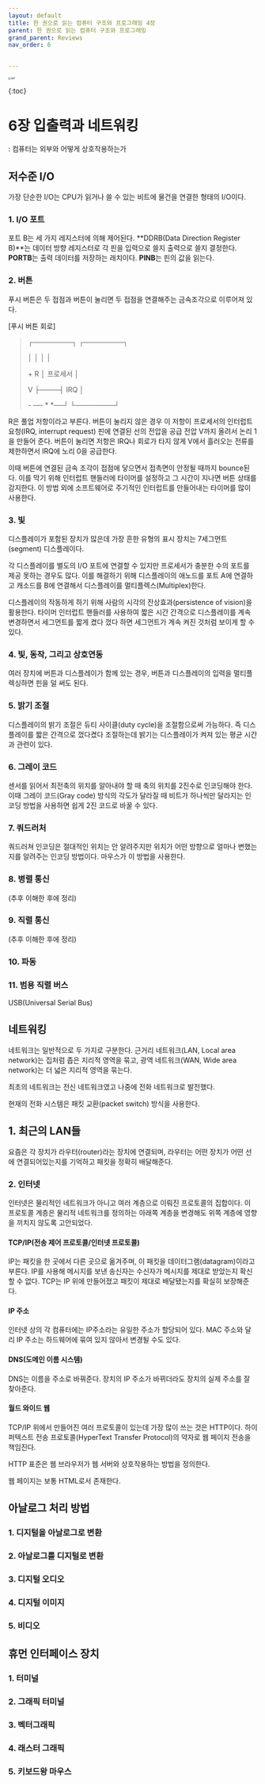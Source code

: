 ```yaml
---
layout: default
title: 한 권으로 읽는 컴퓨터 구조와 프로그래밍 4장
parent: 한 권으로 읽는 컴퓨터 구조와 프로그래밍
grand_parent: Reviews
nav_order: 6


---
```






<img src="https://github.com/terri1102/terri1102.github.io/blob/master/assets/images/review/slp1.jpg?raw=true" class="center" alt="slp1" style="zoom:33%;" />





{:toc}

# 6장 입출력과 네트워킹
: 컴퓨터는 외부와 어떻게 상호작용하는가



## 저수준 I/O

가장 단순한 I/O는 CPU가 읽거나 쓸 수 있는 비트에 물건을 연결한 형태의 I/O이다.

### 1. I/O 포트

포트 B는 세 가지 레지스터에 의해 제어된다. **DDRB(Data Direction Register B)**는 데이터 방향 레지스터로 각 핀을 입력으로 쓸지 출력으로 쓸지 결정한다. **PORTB**는 출력 데이터를 저장하는 래치이다. **PINB**는 핀의 값을 읽는다. 

### 2. 버튼

푸시 버튼은 두 접점과 버튼이 눌리면 두 접점을 연결해주는 금속조각으로 이루어져 있다. 

[푸시 버튼 회로]



>┌────────┐            ┌────────┐
>
>│                      │             │                      │
>
>\+                      R            │  프로세서     │
>
>V                       ├────┤ IRQ               │ 
>
>\- ──  *      *──┘           └────────┘       
>

R은 풀업 저항이라고 부른다. 버튼이 눌리지 않은 경우 이 저항이 프로세서의 인터럽트 요청(IRQ, interrupt request) 핀에 연결된 선의 전압을 공급 전압 V까지 올려서 논리 1을 만들어 준다. 버튼이 눌리면 저항은 IRQ나 회로가 타지 않게 V에서 흘러오는 전류를 제한하면서 IRQ에 노리 0을 공급한다.

이때 버튼에 연결된 금속 조각이 접점에 닿으면서 접촉면이 안정될 때까지  bounce된다. 이를 막기 위해 인터럽트 핸들러에 타이머를 설정하고 그 시간이 지나면 버튼 상태를 감지한다. 이 방법 외에 소프트웨어로 주기적인 인터럽트를 만들어내는 타이머를 많이 사용한다. 



### 3. 빛

디스플레이가 포함된 장치가 많은데 가장 흔한 유형의 표시 장치는 7세그먼트(segment) 디스플레이다. 

각 디스플레이를 별도의 I/O 포트에 연결할 수 있지만 프로세서가 충분한 수의 포트를 제공 못하는 경우도 많다. 이를 해결하기 위해 디스플레이의 애노드를 포트 A에 연결하고 캐소드를 B에 연결해서 디스플레이를 멀티플렉스(Multiplex)한다.

디스플레이의 작동하게 하기 위해 사람의 시각의 잔상효과(persistence of vision)을 활용한다. 타이머 인터럽트 핸들러를 사용하여 짧은 시간 간격으로 디스플레이를 계속 변경하면서 세그먼트를 짧게 켰다 껐다 하면 세그먼트가 계속 켜진 것처럼 보이게 할 수 있다.

### 4. 빛, 동작, 그리고 상호연동

여러 장치에 버튼과 디스플레이가 함께 있는 경우, 버튼과 디스플레이의 입력을 멀티플렉싱하면 핀을 덜 써도 된다. 

### 5. 밝기 조절

디스플레이의 밝기 조절은 듀티 사이클(duty cycle)을 조절함으로써 가능하다. 즉 디스플레이를 짧은 간격으로 껐다켰다 조절하는데 밝기는 디스플레이가 켜져 있는 평균 시간과 관련이 있다.

### 6. 그레이 코드

센서를 읽어서 최전축의 위치를 알아내야 할 때 축의 위치를 2진수로 인코딩해야 한다. 이때 그레이 코드(Gray code) 방식의 각도가 달라질 때 비트가 하나씩만 달라지는 인코딩 방법을 사용하면 쉽게 2진 코드로 바꿀 수 있다.

### 7. 쿼드러처

쿼드러쳐 인코딩은 절대적인 위치는 안 알려주지만 위치가 어떤 방향으로 얼마나 변했는지를 알려주는 인코딩 방법이다. 마우스가 이 방법을 사용한다.

### 8. 병렬 통신

(추후 이해한 후에 정리)

### 9. 직렬 통신

(추후 이해한 후에 정리)

### 10. 파동



### 11. 범용 직렬 버스

USB(Universal Serial Bus) 



## 네트워킹

네트워크는 일반적으로 두 가지로 구분한다. 근거리 네트워크(LAN, Local area network)는 집처럼 좁은 지리적 영역을 묶고, 광역 네트워크(WAN, Wide area network)는 더 넓은 지리적 영역을 묶는다.

최초의 네트워크는 전신 네트워크였고 나중에 전화 네트워크로 발전했다.

현재의 전화 시스템은 패킷 교환(packet switch) 방식을 사용한다.



## 1. 최근의 LAN들

요즘은 각 장치가 라우터(router)라는 장치에 연결되며, 라우터는 어떤 장치가 어떤 선에 연결되어있는지를 기억하고 패킷을 정확히 배달해준다. 

### 2. 인터넷

인터넷은 물리적인 네트워크가 아니고 여러 계층으로 이뤄진 프로토콜의 집합이다. 이 프로토콜 계층은 물리적 네트워크를 정의하는 아래쪽 계층을 변경해도 위쪽 계층에 영향을 끼치지 않도록 고안되었다. 

#### TCP/IP(전송 제어 프로토콜/인터넷 프로토콜)

IP는 패킷을 한 곳에서 다른 곳으로 옮겨주며, 이 패킷을 데이터그램(datagram)이라고 부른다. IP를 사용해 메시지를 보낸 송신자는 수신자가 메시지를 제대로 받았는지 확신할 수 없다. TCP는 IP 위에 만들어졌고 패킷이 제대로 배달됐는지를 확실히 보장해준다. 

#### IP 주소

인터넷 상의 각 컴퓨터에는 IP주소라는 유일한 주소가 할당되어 있다. MAC 주소와 달리 IP 주소는 하드웨어에 묶여 있지 않아서 변경될 수도 있다. 

#### DNS(도메인 이름 시스템)

DNS는 이름을 주소로 바꿔준다. 장치의 IP 주소가 바뀌더라도 장치의 실제 주소를 잘 찾아준다.

#### 월드 와이드 웹

TCP/IP 위에서 만들어진 여러 프로토콜이 있는데 가장 많이 쓰는 것은 HTTP이다. 하이퍼텍스트 전송 프로토콜(HyperText Transfer Protocol)의 약자로 웹 페이지 전송을 책임진다. 

HTTP 표준은 웹 브라우저가 웹 서버와 상호작용하는 방법을 정의한다. 

웹 페이지는 보통 HTML로서 존재한다.



## 아날로그 처리 방법



### 1. 디지털을 아날로그로 변환



### 2. 아날로그를 디지털로 변환



### 3. 디지털 오디오



### 4. 디지털 이미지



### 5. 비디오



## 휴먼 인터페이스 장치

### 1. 터미널



### 2. 그래픽 터미널



### 3. 벡터그래픽



### 4. 래스터 그래픽



### 5. 키보드왕 마우스

